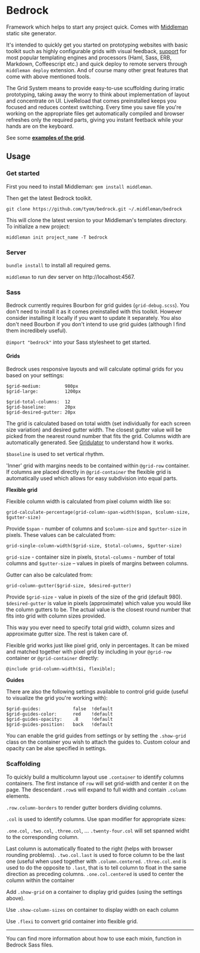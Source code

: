 Bedrock
=======

Framework which helps to start any project quick. Comes with [Middleman](http://middlemanapp.com/) static site generator.

It's intended to quickly get you started on prototyping websites with basic toolkit such as highly configurable grids with visual feedback,
[support](https://github.com/rtomayko/tilt) for most popular templating engines and processors (Haml, Sass, ERB, Markdown, Coffeescript etc.)
and quick deploy to remote servers through `middleman deploy` extension. And of course many other great features that come with above mentioned
tools.

The Grid System means to provide easy-to-use scuffolding during irratic prototyping, taking away the worry to think about implementation of
layout and concentrate on UI. LiveReload that comes preinstalled keeps you focused and reduces context switching. Every time you save file you're
working on the appropriate files get automatically compiled and browser refreshes only the required parts, giving you instant feetback while your
hands are on the keyboard.

See some [**examples of the grid**](http://tyom.github.com/bedrock/).

Usage
-----

### Get started

First you need to install Middleman: `gem install middleman`.

Then get the latest Bedrock toolkit.

    git clone https://github.com/tyom/bedrock.git ~/.middleman/bedrock

This will clone the latest version to your Middleman's templates directory. To initialize a new project:

    middleman init project_name -T bedrock


### Server

`bundle install` to install all required gems.

`middleman` to run dev server on http://localhost:4567.

### Sass

Bedrock currently requires Bourbon for grid guides (`grid-debug.scss`). You don't need to install it as it comes preinstalled with this toolkit.
However consider installing it locally if you want to update it separately. You also don't need Bourbon if you don't intend to use grid guides
(although I find them incredibely useful).

`@import "bedrock"` into your Sass stylesheet to get started.

#### Grids

Bedrock uses responsive layouts and will calculate optimal grids for you based on your settings:

    $grid-medium:         980px
    $grid-large:          1200px

    $grid-total-columns:  12
    $grid-baseline:       20px
    $grid-desired-gutter: 20px

The grid is calculated based on total width (set individually for each screen size variation) and desired gutter width.
The closest gutter value will be picked from the nearest round number that fits the grid. Columns width are automatically generated.
See [Gridulator](http://gridulator.com/) to understand how it works.

`$baseline` is used to set vertical rhythm.

'Inner' grid with margins needs to be contained within `@grid-row` container. If columns are placed directly in `@grid-container`
the flexible grid is automatically used which allows for easy subdivision into equal parts.

**Flexible grid**

Flexible column width is calculated from pixel column width like so:

    grid-calculate-percentage(grid-column-span-width($span, $column-size, $gutter-size)

Provide `$span` - number of columns and `$column-size` and `$gutter-size` in pixels. These values can be calculated from:

    grid-single-column-width($grid-size, $total-columns, $gutter-size)

`grid-size` - container size in pixels, `$total-columns` - number of total columns and `$gutter-size` – values in pixels of margins between columns.

Gutter can also be calculated from:

    grid-column-gutter($grid-size, $desired-gutter)

Provide `$grid-size` - value in pixels of the size of the grid (default 980). `$desired-gutter` is value in pixels (approximate) which value
you would like the column gutters to be. The actual value is the closest round number that fits into grid with column sizes provided.

This way you ever need to specify total grid width, column sizes and approximate gutter size. The rest is taken care of.

Flexible grid works just like pixel grid, only in percentages. It can be mixed and matched together with pixel grid by including in your `@grid-row` 
container or `@grid-container` directly:

    @include grid-column-width($i, flexible);



**Guides**

There are also the following settings available to control grid guide (useful to visualize the grid you're working with):

    $grid-guides:            false  !default
    $grid-guides-color:      red    !default
    $grid-guides-opacity:    .8     !default
    $grid-guides-position:   back   !default

You can enable the grid guides from settings or by setting the `.show-grid` class on the container you wish to attach the guides to. Custom colour and opacity can be alse specified in settings.


### Scaffolding

To quickly build a multicolumn layout use `.container` to identify columns containers. The first instance of `row` will set grid-width and center it on the page. The descendant `.row`s will expand to full width and contain `.column` elements.

`.row.column-borders` to render gutter borders dividing columns.

`.col` is used to identify columns. Use span modifier for appropriate sizes:

`.one.col`, `.two.col`, `.three.col`, ... `.twenty-four.col` will set spanned widht to the corresponding column.

Last column is automatically floated to the right (helps with browser rounding problems).
`.two.col.last` is used to force column to be the last one (useful when used together with `.column.centered`.
`.three.col.end` is used to do the opposite to `.last`, that is to tell column to float in the same direction as preceding columns.
`.one.col.centered` is used to center the column within the container

Add `.show-grid` on a container to display grid guides (using the settings above).

Use `.show-column-sizes` on container to display width on each column

Use `.flexi` to convert grid container into flexible grid.

---

You can find more information about how to use each mixin, function in Bedrock Sass files.
